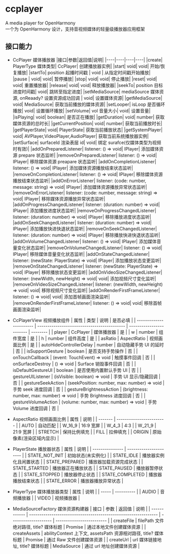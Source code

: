 # ccplayer

A media player for OpenHarmony  
一个为 OpenHarmony 设计，支持音视频媒体的轻量级播放器应用框架

## 接口能力

- CcPlayer 媒体播放器
  |接口|参数|返回值|说明|
  |----|----|----|----|
  |create| PlayerType 媒体类型| CcPlayer| 创建播放器实例|
  |start| void| void| 开始/恢复播放|
  |startTo| position 起播时间戳 | void | 从指定时间戳开始播放|
  |pause | void| void| 暂停播放|
  |stop| void| void| 停止播放|
  |reset| void| void| 重置播放器|
  |release| void| void| 释放播放器|
  |seekTo| position 目标进度时间戳| void| 跳转至指定进度|
  |setMediaSource| mediaSource 媒体资源, onReaady? 设置资源成功回调 | void| 设置媒体资源|
  |getMediaSource| void| MediaSource| 获取当前播放的媒体资源|
  |setLooper| isLoop 是否循环播放| void| 设置循环播放|
  |setVolume| vol 音量大小| void| 设置音量|
  |isPlaying| void| boolean| 是否正在播放|
  |getDuration| void| number| 获取媒体资源的总时长|
  |getCurrentPosition| void| number| 获取当前播放时长|
  |getPlayerState| void| PlayerState| 获取当前播放状态|
  |getSystemPlayer| void| AVPlayer,VideoPlayer,AudioPlayer| 获取当前系统播放器实例|
  |setSurface| surfaceId 渲染表层 id| void| 绑定 surafce(仅媒体类型为视频时有效)|
  |addOnPreparedListener| listener: () => void| IPlayer| 添加媒体资源 prepare 状态监听|
  |removeOnPreparedListener| listener: () => void| IPlayer| 移除媒体资源 preapare 状态监听|
  |addOnCompletionListener| listener: () => void| IPlayer| 添加媒体资源播放结束状态监听|
  |removeOnCompletionListener| listener: () => void| IPlayer| 移除媒体资源播放结束状态监听|
  |addOnErrorListener| listener: (code: number, message: string) => void| IPlayer| 添加媒体资源播放异常状态监听|
  |removeOnErrorListener| listener: (code: number, message: string) => void| IPlayer| 移除媒体资源播放异常状态监听|
  |addOnProgressChangedListener| listener: (duration: number) => void| IPlayer| 添加播放进度状态监听|
  |removeOnProgressChangedListener| listener: (duration: number) => void| IPlayer| 移除播放进度状态监听|
  |addOnSeekChangedListener| listener: (duration: number) => void| IPlayer| 添加播放快进快退状态监听|
  |removeOnSeekChangedListener| listener: (duration: number) => void| IPlayer| 移除播放快进快退状态监听|
  |addOnVolumeChangedListener| listener: () => void| IPlayer| 添加媒体音量变化状态监听|
  |removeOnVolumeChangedListener| listener: () => void| IPlayer| 移除媒体音量变化状态监听|
  |addOnStateChangedListener| listener: (newState: PlayerState) => void| IPlayer| 添加播放状态变更监听|
  |removeOnStateChangedListener| listener: (newState: PlayerState) => void| IPlayer| 移除播放状态变更监听|
  |addOnVideoSizeChangedListener| listener: (newWidth, newHeight) => void| void| 添加视频尺寸变化监听|
  |removeOnVideoSizeChangedListener| listener: (newWidth, newHeight) => void| void| 移除视频尺寸变化监听|
  |addOnRenderFirstFrameListener| listener: () => void| void| 添加首帧画面渲染监听|
  |removeOnRenderFirstFrameListener| listener: () => void| void| 移除首帧画面渲染监听|

- CcPlayerView 视频播放组件
  | 属性 | 类型 | 说明 | 是否必填 |
  | ----------------------- | ------------------------------------------- | ------------------------ | -------- |
  | player | CcPlayer | 媒体播放器 | 是 |
  | w | number | 组件宽度 | 是 |
  | h | number | 组件高度 | 是 |
  | asRatio | AspectRatio | 视频画面比例 | 是 |
  | autoHideControllerDelay | number | 自动隐藏手势 UI 的延时 | 否 |
  | isSupportGesture | boolean | 是否支持手势操作 | 否 |
  | onTouchCallback | (event: TouchEvent) => void | 触摸事件回调 | 否 |
  | onSurfaceDestroy | () => void | Surface 销毁事件回调 | 否 |
  | isDefaultGestureUI | boolean | 是否使用内置默认手势 UI | 否 |
  | gestureUIListener | (isVisible: boolean) => void | 手势 UI 显示/隐藏回调 | 否 |
  | gestureSeekAction | (seekPosition: number, max: number) => void | 手势 seek 进度回调 | 否 |
  | gestureBrightnessAction | (brightness: number, max: number) => void | 手势 Brightness 进度回调 | 否 |
  | gestureVolumeAction | (volume: number, max: number) => void | 手势 Volume 进度回调 | 否 |

- AspectRatio 视频画面比例
  | 属性 | 说明 |
  | ------- | ------------------------ |
  | AUTO | 自动匹配 |
  | W_16_9 | 16:9 宽屏 |
  | W_4_3 | 4:3 |
  | W_21_9 | 21:9 宽屏 |
  | STRETCH | 保持比例填充 |
  | FILL | 拉伸填充 |
  | ORIGIN | 原始像素(渲染区域内显示) |

- PlayerState 播放器状态
  | 属性 | 说明 |
  | --------------- | ---------------------- |
  | STATE_NOT_INIT | 初始状态(未实例化)     |
  | STATE_IDLE | 播放器实例化且闲置状态 |
  | STATE_PREPARED | 播放器加载资源完成状态 |
  | STATE_STARTED | 播放器正在播放状态 |
  | STATE_PAUSED | 播放器暂停状态 |
  | STATE_STOPPED | 播放器停止状态 |
  | STATE_COMPLETED | 播放器播放结束状态 |
  | STATE_ERROR | 播放器播放异常状态 |

- PlayerType 媒体播放器类型
  | 属性 | 说明 |
  | ----- | ---------- |
  | AUDIO | 音频播放器 |
  | VIDEO | 视频播放器 |

- MediaSourceFactory 媒体资源构建器
  | 接口 | 参数 | 返回值 | 说明 |
  | ------------ | --------------------------------------------------------------- | -------------------- | ------------------------- |
  | createFile | filePath 文件绝对路径, title? 媒体标题 | Promise<MediaSource> | 通过本地文件创建媒体资源 |
  | createAssets | abilityContext 上下文, assetsPath 资源相对路径, title? 媒体标题 | Promise<MediaSource> | 通过 Raw
  文件创建媒体资源 |
  | createUrl | url 媒体链接地址, title? 媒体标题 | MediaSource | 通过 url 地址创建媒体资源 |
